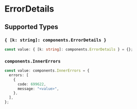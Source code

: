 # ErrorDetails


## Supported Types

### `{ [k: string]: components.ErrorDetails }`

```typescript
const value: { [k: string]: components.ErrorDetails } = {};
```

### `components.InnerErrors`

```typescript
const value: components.InnerErrors = {
  errors: [
    {
      code: 699622,
      message: "<value>",
    },
  ],
};
```

